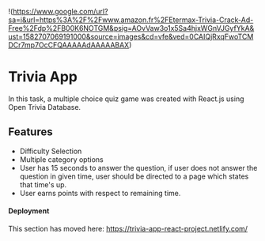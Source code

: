 !(https://www.google.com/url?sa=i&url=https%3A%2F%2Fwww.amazon.fr%2FEtermax-Trivia-Crack-Ad-Free%2Fdp%2FB00K6NOTGM&psig=AOvVaw3o1x5Sa4hjxWGnVJGyfYkA&ust=1582707069191000&source=images&cd=vfe&ved=0CAIQjRxqFwoTCMDCr7mp7OcCFQAAAAAdAAAAABAX)



# Trivia App
In this task, a multiple choice quiz game was created with React.js using Open Trivia Database.
## Features
* Difficulty Selection
* Multiple category options
* User has 15 seconds to answer the question, if user does not answer the question in given time, user should be directed to a page which states that time's up.
* User earns points with respect to remaining time.

#### Deployment

This section has moved here: https://trivia-app-react-project.netlify.com/
